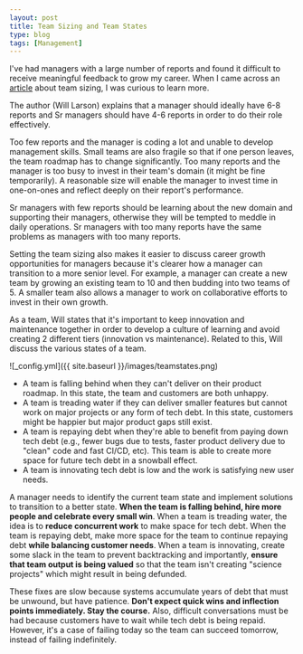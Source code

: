 ```yaml
---
layout: post
title: Team Sizing and Team States
type: blog
tags: [Management]
---
```


I've had managers with a large number of reports and found it difficult to receive meaningful feedback to grow my career. When I came across an [article](https://review.firstround.com/how-to-size-and-assess-teams-from-an-eng-lead-at-stripe-uber-and-digg/#keep-innovation-and-maintenance-together) about team sizing, I was curious to learn more. 

The author (Will Larson) explains that a manager should ideally have 6-8 reports and Sr managers should have 4-6 reports in order to do their role effectively.

Too few reports and the manager is coding a lot and unable to develop management skills. Small teams are also fragile so that if one person leaves, the team roadmap has to change significantly. Too many reports and the manager is too busy to invest in their team's domain (it might be fine temporarily). A reasonable size will enable the manager to invest time in one-on-ones and reflect deeply on their report's performance.

Sr managers with few reports should be learning about the new domain and supporting their managers, otherwise they will be tempted to meddle in daily operations. Sr managers with too many reports have the same problems as managers with too many reports.

Setting the team sizing also makes it easier to discuss career growth opportunities for managers because it's clearer how a manager can transition to a more senior level. For example, a manager can create a new team by growing an existing team to 10 and then budding into two teams of 5. A smaller team also allows a manager to work on collaborative efforts to invest in their own growth.

As a team, Will states that it's important to keep innovation and maintenance together in order to develop a culture of learning and avoid creating 2 different tiers (innovation vs maintenance). Related to this, Will discuss the various states of a team.

![_config.yml]({{ site.baseurl }}/images/teamstates.png)

* A team is falling behind when they can't deliver on their product roadmap. In this state, the team and customers are both unhappy. 
* A team is treading water if they can deliver smaller features but cannot work on major projects or any form of tech debt. In this state, customers might be happier but major product gaps still exist. 
* A team is repaying debt when they're able to benefit from paying down tech debt (e.g., fewer bugs due to tests, faster product delivery due to "clean" code and fast CI/CD, etc). This team is able to create more space for future tech debt in a snowball effect.
* A team is innovating tech debt is low and the work is satisfying new user needs.

A manager needs to identify the current team state and implement solutions to transition to a better state. **When the team is falling behind, hire more people and celebrate every small win**. When a team is treading water, the idea is to **reduce concurrent work** to make space for tech debt. When the team is repaying debt, make more space for the team to continue repaying debt **while balancing customer needs**. When a team is innovating, create some slack in the team to prevent backtracking and importantly, **ensure that team output is being valued** so that the team isn't creating "science projects" which might result in being defunded. 

These fixes are slow because systems accumulate years of debt that must be unwound, but have patience. **Don't expect quick wins and inflection points immediately. Stay the course.** Also, difficult conversations must be had because customers have to wait while tech debt is being repaid. However, it's a case of failing today so the team can succeed tomorrow, instead of failing indefinitely.